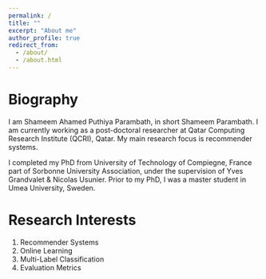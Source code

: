```yaml
---
permalink: /
title: ""
excerpt: "About me"
author_profile: true
redirect_from: 
  - /about/
  - /about.html
---
```


Biography
======
I am Shameem Ahamed Puthiya Parambath, in short Shameem Parambath.
I am currently working as a post-doctoral researcher at Qatar Computing Research Institute (QCRI), Qatar.
My main research focus is recommender systems.

I completed my PhD from University of Technology of Compiegne, France part of Sorbonne University Association, under the supervision of Yves Grandvalet & Nicolas Usunier.
Prior to my PhD, I was a master student in Umea University, Sweden.

Research Interests
======
1. Recommender Systems
1. Online Learning
1. Multi-Label Classification
1. Evaluation Metrics

